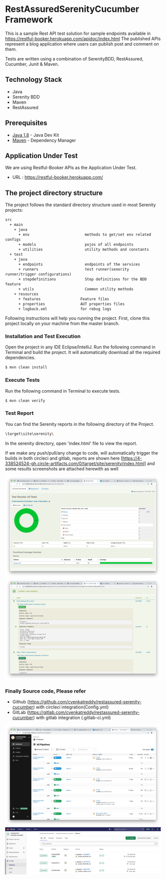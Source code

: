 # RestAssuredSerenityCucumber Framework

This is a sample Rest API test solution for sample endpoints available in https://restful-booker.herokuapp.com/apidoc/index.html The published APIs represent a blog application where users can publish post and comment on them.

Tests are written using a combination of SerenityBDD, RestAssured, Cucumber, Junit & Maven.

## Technology Stack

- Java
- Serenity BDD
- Maven
- RestAssured

## Prerequisites

* [Java 1.8](https://www.oracle.com/technetwork/java/javase/downloads/jdk8-downloads-2133151.html) - Java Dev Kit
* [Maven](https://maven.apache.org/download.cgi) - Dependency Manager

## Application Under Test

We are using Restful-Booker APIs as the Application Under Test.

* URL : https://restful-booker.herokuapp.com/

## The project directory structure
The project follows the standard directory structure used in most Serenity projects:

```Gherkin
src
  + main
    + java                          
      + env                         methods to get/set env related configs
      + models                      pojos of all endpoints
      + utilities                   utility methods and constants
  + test
    + java                          
      + endpoints                   endpoints of the services
      + runners                     test runner(senerity runner/trigger configurations)
      + stepdefinitions             Step definitions for the BDD feature
      + utils                       Common utility methods
    + resources
      + features                  Feature files
      + properties                AUT properties files
      + logback.xml               for rebug logs
```
Following instructions will help you running the project. First, clone this project locally on your machine from the master branch.

### Installation and Test Execution

Open the project in any IDE Eclipse/IntelliJ. Run the following command in Terminal and build the project. It will automatically download all the required dependencies.

```sh
$ mvn clean install
```

### Execute Tests

Run the following command in Terminal to execute tests.

```sh
$ mvn clean verify
```

### Test Report

You can find the Serenity reports in the following directory of the Project.

```sh
\target\site\serenity\
```

In the serenity directory, open 'index.html' file to view the report.

If we make any push/pull/any change to code, will automatically trigger the builds in both circleci and gitlab, reports are shown here [https://4-338524524-gh.circle-artifacts.com/0/target/site/serenity/index.html] and some results screenshots are attached herewith as well

![Alt text](https://github.com/cvenkatreddy/restassured-serenity-cucumber/blob/master/Screenshot%202021-02-13%20at%2016.26.28.png)
![Alt text](https://github.com/cvenkatreddy/restassured-serenity-cucumber/blob/master/Screenshot%202021-02-13%20at%2016.28.35.png)

### Finally Source code, Please refer

* Github (https://github.com/cvenkatreddy/restassured-serenity-cucumber) with circleci integration(Config.yml)
* GitLab (https://gitlab.com/cvenkatreddy/restassured-serenity-cucumber) with gitlab integration (.gitlab-ci.yml)

![Alt text](https://github.com/cvenkatreddy/restassured-serenity-cucumber/blob/master/Screenshot%202021-02-13%20at%2016.25.22.png)
![Alt text](https://github.com/cvenkatreddy/restassured-serenity-cucumber/blob/master/Screenshot%202021-02-13%20at%2016.37.20.png)
